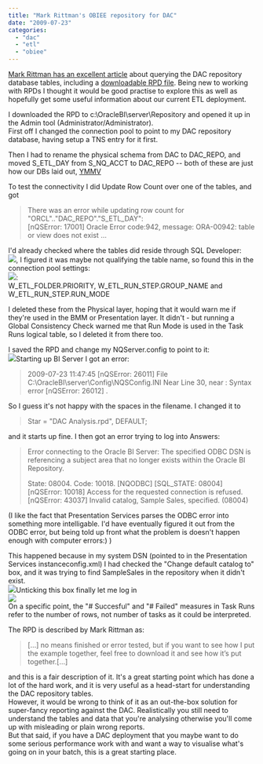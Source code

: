 ```yaml
---
title: "Mark Rittman's OBIEE repository for DAC"
date: "2009-07-23"
categories: 
  - "dac"
  - "etl"
  - "obiee"
---
```


[Mark Rittman has an excellent article](http://www.rittmanmead.com/2009/01/30/analyzing-bi-apps-etl-runs-using-obiee-and-the-dac-repository/) about querying the DAC repository database tables, including a [downloadable RPD file](http://www.rittmanmead.com/files/DAC%20Analysis.rpd). Being new to working with RPDs I thought it would be good practise to explore this as well as hopefully get some useful information about our current ETL deployment.  
  
I downloaded the RPD to c:\\OracleBI\\server\\Repository and opened it up in the Admin tool (Administrator/Administrator).  
First off I changed the connection pool to point to my DAC repository database, having setup a TNS entry for it first.  
  
Then I had to rename the physical schema from DAC to DAC\_REPO, and moved S\_ETL\_DAY from S\_NQ\_ACCT to DAC\_REPO -- both of these are just how our DBs laid out, [YMMV](http://en.wikipedia.org/wiki/Your_mileage_may_vary)  
  
To test the connectivity I did Update Row Count over one of the tables, and got  

> There was an error while updating row count for "ORCL".."DAC\_REPO"."S\_ETL\_DAY":  
> \[nQSError: 17001\] Oracle Error code:942, message: ORA-00942: table or view does not exist ...  

I'd already checked where the tables did reside through SQL Developer:  
![](/images/rnm1978/image_lost.png), I figured it was maybe not qualifying the table name, so found this in the connection pool settings:  
![](/images/rnm1978/image_lost.png):  
W\_ETL\_FOLDER.PRIORITY, W\_ETL\_RUN\_STEP.GROUP\_NAME and W\_ETL\_RUN\_STEP.RUN\_MODE  
  
I deleted these from the Physical layer, hoping that it would warn me if they're used in the BMM or Presentation layer. It didn't - but running a Global Consistency Check warned me that Run Mode is used in the Task Runs logical table, so I deleted it from there too.  
  
I saved the RPD and change my NQServer.config to point to it:  
![](/images/rnm1978/image_lost.png)Starting up BI Server I got an error:  

> 2009-07-23 11:47:45 \[nQSError: 26011\] File C:\\OracleBI\\server\\Config\\NQSConfig.INI Near Line 30, near : Syntax error \[nQSError: 26012\] .

So I guess it's not happy with the spaces in the filename. I changed it to  

> Star = "DAC Analysis.rpd", DEFAULT;

and it starts up fine. I then got an error trying to log into Answers:  

> Error connecting to the Oracle BI Server: The specified ODBC DSN is referencing a subject area that no longer exists within the Oracle BI Repository.  
> 
> State: 08004. Code: 10018. \[NQODBC\] \[SQL\_STATE: 08004\] \[nQSError: 10018\] Access for the requested connection is refused. \[nQSError: 43037\] Invalid catalog, Sample Sales, specified. (08004)

(I like the fact that Presentation Services parses the ODBC error into something more intelligable. I'd have eventually figured it out from the ODBC error, but being told up front what the problem is doesn't happen enough with computer errors:) )  
  
This happened because in my system DSN (pointed to in the Presentation Services instanceconfig.xml) I had checked the "Change default catalog to" box, and it was trying to find SampleSales in the repository when it didn't exist.  
![](/images/rnm1978/image_lost.png)Unticking this box finally let me log in  
![](/images/rnm1978/image_lost.png)  
On a specific point, the "# Succesful" and "# Failed" measures in Task Runs refer to the number of rows, not number of tasks as it could be interpreted.  
  
  
The RPD is described by Mark Rittman as:  

> \[...\] no means finished or error tested, but if you want to see how I put the example together, feel free to download it and see how it’s put together.\[...\]

and this is a fair description of it. It's a great starting point which has done a lot of the hard work, and it is very useful as a head-start for understanding the DAC repository tables.  
However, it would be wrong to think of it as an out-the-box solution for super-fancy reporting against the DAC. Realistically you still need to understand the tables and data that you're analysing otherwise you'll come up with misleading or plain wrong reports.  
But that said, if you have a DAC deployment that you maybe want to do some serious performance work with and want a way to visualise what's going on in your batch, this is a great starting place.
